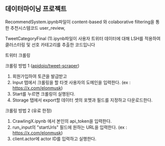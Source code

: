 데이터마이닝 프로젝트 
--

RecommendSystem.ipynb파일이 content-based 와 colaborative filtering을 통한 추천시스템코드  user_review, 

TweetCategoryFinal (1).ipynb파일이 사용자 트위터 데이터에 대해 LSH를 적용하여 클러스터링 및 선호 카테고리를 추출한 코드입니다

트위터 크롤링

크롤링 방법 1 ([apidojo/tweet-scraper](https://apify.com/apidojo/tweet-scraper))

1. 회원가입하여 토큰을 발급받고 
2. Input 탭에서 크롤링을 할 타겟 사용자의 도메인을 입력한다. (ex : https://x.com/elonmusk)
3. Start를 누르면 크롤링이 실행된다.
4. Storage 탭에서 export할 데이터 셋의 포멧과 필드를 지정하고 다운로드한다.

크롤링 방법 2 (유료 한정)

1. CrawlingX.ipynb 에서 본인의 api_token을 입력한다.
2. run_input의 "startUrls" 필드에 원하는 URL을 입력한다. (ex : https://x.com/elonmusk)
3. client.actor에 actor ID를 입력하고 실행한다.

